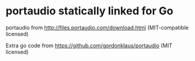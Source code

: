 # portaudio statically linked for Go

portaudio from http://files.portaudio.com/download.html (MIT-compatible licensed)

Extra go code from https://github.com/gordonklaus/portaudio (MIT licensed)

